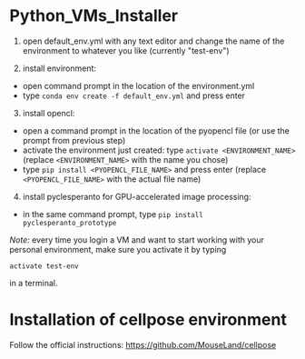 # Python_VMs_Installer

1. open default_env.yml with any text editor and change the name of the environment to whatever you like (currently "test-env")

2. install environment: 
  * open command prompt in the location of the environment.yml
  * type ```conda env create -f default_env.yml``` and press enter

3. install opencl:
  * open a command prompt in the location of the pyopencl file (or use the prompt from previous step)
  * activate the environment just created: type ```activate <ENVIRONMENT_NAME>``` (replace ```<ENVIRONMENT_NAME>``` with the name you chose)
  * type ```pip install <PYOPENCL_FILE_NAME>``` and press enter (replace ```<PYOPENCL_FILE_NAME>``` with the actual file name)

4. install pyclesperanto for GPU-accelerated image processing:
  * in the same command prompt, type ```pip install pyclesperanto_prototype```

*Note:* every time you login a VM and want to start working with your personal environment, make sure you activate it by typing
```
activate test-env
```
in a terminal.

# Installation of cellpose environment

Follow the official instructions:
https://github.com/MouseLand/cellpose
